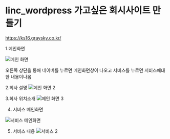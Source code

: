 # linc_wordpress 가고싶은 회시사이트 만들기
https://ks16.graysky.co.kr/

1.메인화면 

![메인 화면](https://github.com/Korcp/linc_wordpress/assets/48702154/374846f5-4235-4301-932c-e480515415ec)

오른쪽 상단을 통해 네이버를 누르면 메인화면창이 나오고 서비스를 누르면 서비스에대한 내용이나옴

2.회사 설명
![메인 화면 2](https://github.com/Korcp/linc_wordpress/assets/48702154/6f0c97d2-fe10-4edc-ab10-a98299340cd5)

3.회사 위치소개
![메인 화면 3](https://github.com/Korcp/linc_wordpress/assets/48702154/339a3be5-ade8-451a-a1f4-8b420c4c180c)

4. 서비스 메인화면

![서비스 메인화면](https://github.com/Korcp/linc_wordpress/assets/48702154/12b257dc-352c-46e4-820c-e5188a660129)

5. 서비스 내용
![서비스 2](https://github.com/Korcp/linc_wordpress/assets/48702154/3f5f4a79-827a-461d-9ddd-128e28593a32)

